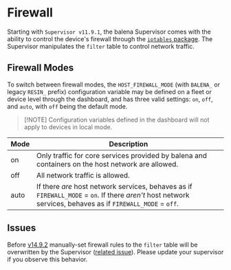 # Firewall

Starting with `Supervisor v11.9.1`, the balena Supervisor comes with the ability to control the device's firewall through the [`iptables` package](https://linux.die.net/man/8/iptables). The Supervisor manipulates the `filter` table to control network traffic.

## Firewall Modes

To switch between firewall modes, the `HOST_FIREWALL_MODE` (with `BALENA_` or legacy `RESIN_` prefix) configuration variable may be defined on a fleet or device level through the dashboard, and has three valid settings: `on`, `off`, and `auto`, with `off` being the default mode.

> [!NOTE] Configuration variables defined in the dashboard will not apply to devices in local mode.

| Mode | Description                                                                                                                                                 |
| ---- | ----------------------------------------------------------------------------------------------------------------------------------------------------------- |
| on   | Only traffic for core services provided by balena and containers on the host network are allowed.                                                           |
| off  | All network traffic is allowed.                                                                                                                             |
| auto | If there _are_ host network services, behaves as if `FIREWALL_MODE` = `on`. If there _aren't_ host network services, behaves as if `FIREWALL_MODE` = `off`. |

## Issues

Before [v14.9.2](https://github.com/balena-os/balena-supervisor/blob/master/CHANGELOG.md#v1492) manually-set firewall rules to the `filter` table will be overwritten by the Supervisor ([related issue](https://github.com/balena-os/balena-supervisor/issues/1482)). Please update your supervisor if you observe this behavior.
